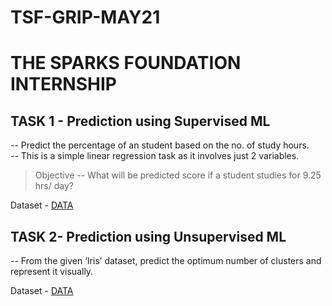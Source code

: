 # TSF-GRIP-MAY21

# THE SPARKS FOUNDATION INTERNSHIP

## TASK 1 - Prediction using Supervised ML

  -- Predict the percentage of an student based on the no. of study hours. \
  -- This is a simple linear regression task as it involves just 2 variables.
 
 > Objective -- What will be predicted score if a student studies for 9.25 hrs/ day?

Dataset - [DATA](https://drive.google.com/file/d/1Env6bWRNa5t0o-nQ2crhOoPqtuHGFkFE/view?usp=sharing)

## TASK 2- Prediction using Unsupervised ML

  -- From the given ‘Iris’ dataset, predict the optimum number of clusters and represent it visually.

Dataset - [DATA](https://drive.google.com/file/d/10s52Tiy9vW1U9Bv--H-0SgH0EGf-1DRD/view?usp=sharing)
